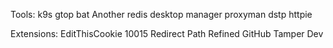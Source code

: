 Tools:
k9s
gtop
bat
Another redis desktop manager
proxyman
dstp
httpie

Extensions:
EditThisCookie
10015
Redirect Path
Refined GitHub
Tamper Dev
